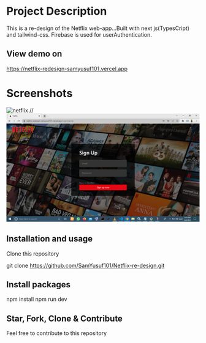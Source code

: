 # Project Description

This is a re-design of the Netflix web-app...Built with next js(TypesCript) and tailwind-css. Firebase is used for userAuthentication.

## View demo on

https://netflix-redesign-samyusuf101.vercel.app

# Screenshots

<!-- ![netflix](images/home.png)
![netflix](images/rows.png)
![netflix](images/playMenu.png) -->
![netflix](images/singIn.png)
//![netflix](images/signUp.png)

## Installation and usage

Clone this repository

git clone https://github.com/SamYusuf101/Netflix-re-design.git

## Install packages

npm install
npm run dev

## Star, Fork, Clone & Contribute

Feel free to contribute to this repository
